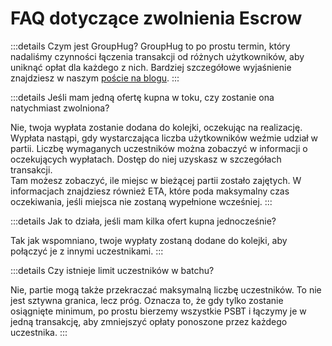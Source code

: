 # FAQ dotyczące zwolnienia Escrow

:::details Czym jest GroupHug?
GroupHug to po prostu termin, który nadaliśmy czynności łączenia transakcji od różnych użytkowników, aby uniknąć opłat dla każdego z nich. Bardziej szczegółowe wyjaśnienie znajdziesz w naszym [poście na blogu](/pl/blog/group-hug).
:::

:::details Jeśli mam jedną ofertę kupna w toku, czy zostanie ona natychmiast zwolniona?

Nie, twoja wypłata zostanie dodana do kolejki, oczekując na realizację. Wypłata nastąpi, gdy wystarczająca liczba użytkowników weźmie udział w partii. Liczbę wymaganych uczestników można zobaczyć w informacji o oczekujących wypłatach. Dostęp do niej uzyskasz w szczegółach transakcji.  
Tam możesz zobaczyć, ile miejsc w bieżącej partii zostało zajętych. W informacjach znajdziesz również ETA, które poda maksymalny czas oczekiwania, jeśli miejsca nie zostaną wypełnione wcześniej.
:::

:::details Jak to działa, jeśli mam kilka ofert kupna jednocześnie?

Tak jak wspomniano, twoje wypłaty zostaną dodane do kolejki, aby połączyć je z innymi uczestnikami.
:::

:::details Czy istnieje limit uczestników w batchu?

Nie, partie mogą także przekraczać maksymalną liczbę uczestników. To nie jest sztywna granica, lecz próg. Oznacza to, że gdy tylko zostanie osiągnięte minimum, po prostu bierzemy wszystkie PSBT i łączymy je w jedną transakcję, aby zmniejszyć opłaty ponoszone przez każdego uczestnika.
:::
